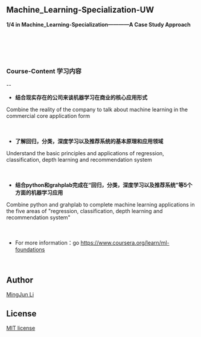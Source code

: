 ## Machine_Learning-Specialization-UW
**1/4 in Machine_Learning-Specialization————A Case Study Approach**

<br /> <br />
---
### Course-Content 学习内容
--
* **结合现实存在的公司来谈机器学习在商业的核心应用形式**

Combine the reality of the company to talk about machine learning in the commercial core application form    
<br /> <br />

* **了解回归，分类，深度学习以及推荐系统的基本原理和应用领域**

Understand the basic principles and applications of regression, classification, depth learning and recommendation system      
 <br /> <br />

* **结合python和grahplab完成在“回归，分类，深度学习以及推荐系统”等5个方面的机器学习应用**

Combine python and grahplab to complete machine learning applications in the five areas of "regression, classification, depth learning and recommendation system"       
 <br /> <br />


* For more information：go https://www.coursera.org/learn/ml-foundations
 <br />

## Author
[MingJun Li](https://github.com/littlewizardLI)

## License
[MIT license](https://github.com/littlewizardLI/LICENSE)

